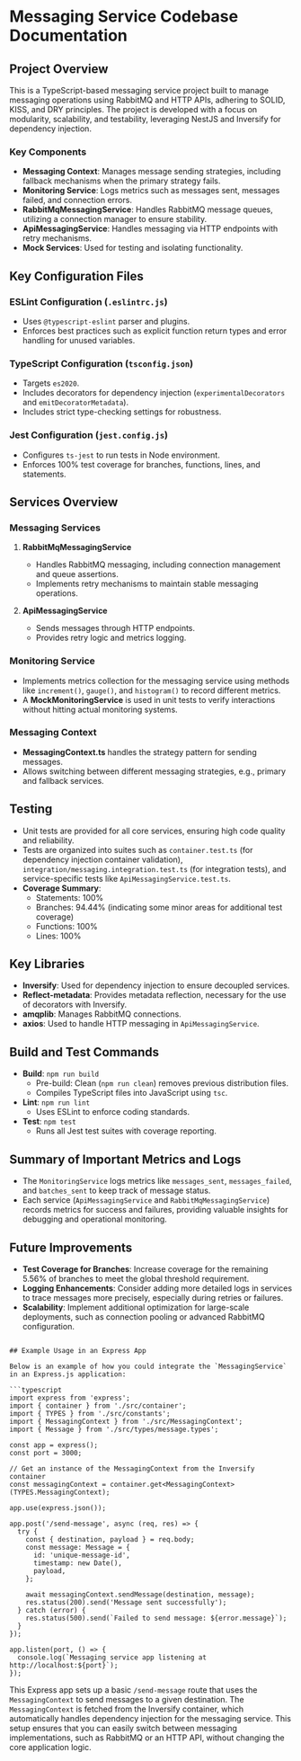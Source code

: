
# Messaging Service Codebase Documentation

## Project Overview

This is a TypeScript-based messaging service project built to manage messaging operations using RabbitMQ and HTTP APIs, adhering to SOLID, KISS, and DRY principles. The project is developed with a focus on modularity, scalability, and testability, leveraging NestJS and Inversify for dependency injection.

### Key Components

- **Messaging Context**: Manages message sending strategies, including fallback mechanisms when the primary strategy fails.
- **Monitoring Service**: Logs metrics such as messages sent, messages failed, and connection errors.
- **RabbitMqMessagingService**: Handles RabbitMQ message queues, utilizing a connection manager to ensure stability.
- **ApiMessagingService**: Handles messaging via HTTP endpoints with retry mechanisms.
- **Mock Services**: Used for testing and isolating functionality.

## Key Configuration Files

### ESLint Configuration (`.eslintrc.js`)

- Uses `@typescript-eslint` parser and plugins.
- Enforces best practices such as explicit function return types and error handling for unused variables.

### TypeScript Configuration (`tsconfig.json`)

- Targets `es2020`.
- Includes decorators for dependency injection (`experimentalDecorators` and `emitDecoratorMetadata`).
- Includes strict type-checking settings for robustness.

### Jest Configuration (`jest.config.js`)

- Configures `ts-jest` to run tests in Node environment.
- Enforces 100% test coverage for branches, functions, lines, and statements.

## Services Overview

### Messaging Services

1. **RabbitMqMessagingService**
   - Handles RabbitMQ messaging, including connection management and queue assertions.
   - Implements retry mechanisms to maintain stable messaging operations.

2. **ApiMessagingService**
   - Sends messages through HTTP endpoints.
   - Provides retry logic and metrics logging.

### Monitoring Service

- Implements metrics collection for the messaging service using methods like `increment()`, `gauge()`, and `histogram()` to record different metrics.
- A **MockMonitoringService** is used in unit tests to verify interactions without hitting actual monitoring systems.

### Messaging Context

- **MessagingContext.ts** handles the strategy pattern for sending messages.
- Allows switching between different messaging strategies, e.g., primary and fallback services.

## Testing

- Unit tests are provided for all core services, ensuring high code quality and reliability.
- Tests are organized into suites such as `container.test.ts` (for dependency injection container validation), `integration/messaging.integration.test.ts` (for integration tests), and service-specific tests like `ApiMessagingService.test.ts`.
- **Coverage Summary**:
  - Statements: 100%
  - Branches: 94.44% (indicating some minor areas for additional test coverage)
  - Functions: 100%
  - Lines: 100%

## Key Libraries

- **Inversify**: Used for dependency injection to ensure decoupled services.
- **Reflect-metadata**: Provides metadata reflection, necessary for the use of decorators with Inversify.
- **amqplib**: Manages RabbitMQ connections.
- **axios**: Used to handle HTTP messaging in `ApiMessagingService`.

## Build and Test Commands

- **Build**: `npm run build`
  - Pre-build: Clean (`npm run clean`) removes previous distribution files.
  - Compiles TypeScript files into JavaScript using `tsc`.
- **Lint**: `npm run lint`
  - Uses ESLint to enforce coding standards.
- **Test**: `npm test`
  - Runs all Jest test suites with coverage reporting.

## Summary of Important Metrics and Logs

- The `MonitoringService` logs metrics like `messages_sent`, `messages_failed`, and `batches_sent` to keep track of message status.
- Each service (`ApiMessagingService` and `RabbitMqMessagingService`) records metrics for success and failures, providing valuable insights for debugging and operational monitoring.

## Future Improvements

- **Test Coverage for Branches**: Increase coverage for the remaining 5.56% of branches to meet the global threshold requirement.
- **Logging Enhancements**: Consider adding more detailed logs in services to trace messages more precisely, especially during retries or failures.
- **Scalability**: Implement additional optimization for large-scale deployments, such as connection pooling or advanced RabbitMQ configuration.

```

## Example Usage in an Express App

Below is an example of how you could integrate the `MessagingService` in an Express.js application:

```typescript
import express from 'express';
import { container } from './src/container';
import { TYPES } from './src/constants';
import { MessagingContext } from './src/MessagingContext';
import { Message } from './src/types/message.types';

const app = express();
const port = 3000;

// Get an instance of the MessagingContext from the Inversify container
const messagingContext = container.get<MessagingContext>(TYPES.MessagingContext);

app.use(express.json());

app.post('/send-message', async (req, res) => {
  try {
    const { destination, payload } = req.body;
    const message: Message = {
      id: 'unique-message-id',
      timestamp: new Date(),
      payload,
    };

    await messagingContext.sendMessage(destination, message);
    res.status(200).send('Message sent successfully');
  } catch (error) {
    res.status(500).send(`Failed to send message: ${error.message}`);
  }
});

app.listen(port, () => {
  console.log(`Messaging service app listening at http://localhost:${port}`);
});
```

This Express app sets up a basic `/send-message` route that uses the `MessagingContext` to send messages to a given destination. The `MessagingContext` is fetched from the Inversify container, which automatically handles dependency injection for the messaging service. This setup ensures that you can easily switch between messaging implementations, such as RabbitMQ or an HTTP API, without changing the core application logic.

